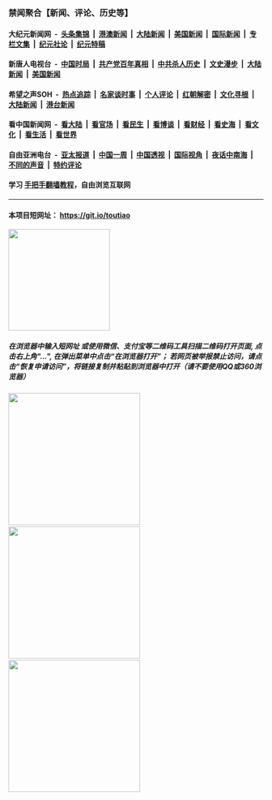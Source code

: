 ### 禁闻聚合【新闻、评论、历史等】

#### 大纪元新闻网 &nbsp;-&nbsp; [头条集锦](indexes/E头条集锦.md?t=02100011) &nbsp;|&nbsp; [港澳新闻](indexes/E港澳新闻.md?t=02100011)  &nbsp;|&nbsp; [大陆新闻](indexes/E大陆新闻.md?t=02100011) &nbsp;|&nbsp; [美国新闻](indexes/E美国新闻.md?t=02100011) &nbsp;|&nbsp; [国际新闻](indexes/E国际新闻.md?t=02100011) &nbsp;|&nbsp; [专栏文集](indexes/E专栏文集.md?t=02100011) &nbsp;|&nbsp; [纪元社论](indexes/E纪元社论.md?t=02100011) &nbsp;|&nbsp; [纪元特稿](indexes/E纪元特稿.md?t=02100011) 

#### 新唐人电视台 &nbsp;-&nbsp; [中国时局](indexes/N中国时局.md?t=02100011) &nbsp;|&nbsp; [共产党百年真相](indexes/N共产党百年真相.md?t=02100011) &nbsp;|&nbsp; [中共杀人历史](indexes/N中共杀人历史.md?t=02100011) &nbsp;|&nbsp; [文史漫步](indexes/N文史漫步.md?t=02100011) &nbsp;|&nbsp; [大陆新闻](indexes/N大陆新闻.md?t=02100011) &nbsp;|&nbsp; [美国新闻](indexes/N美国新闻.md?t=02100011)

#### 希望之声SOH &nbsp;-&nbsp; [热点追踪](indexes/H热点追踪.md?t=02100011) &nbsp;|&nbsp; [名家谈时事](indexes/H名家谈时事.md?t=02100011) &nbsp;|&nbsp; [个人评论](indexes/H个人评论.md?t=02100011)  &nbsp;|&nbsp; [红朝解密](indexes/H红朝解密.md?t=02100011) &nbsp;|&nbsp; [文化寻根](indexes/H文化寻根.md?t=02100011) &nbsp;|&nbsp; [大陆新闻](indexes/H大陆新闻.md?t=02100011) &nbsp;|&nbsp; [港台新闻](indexes/H港台新闻.md?t=02100011)

#### 看中国新闻网 &nbsp;-&nbsp; [看大陆](indexes/S看大陆.md?t=02100011) &nbsp;|&nbsp; [看官场](indexes/S看官场.md?t=02100011) &nbsp;|&nbsp; [看民生](indexes/S看民生.md?t=02100011)  &nbsp;|&nbsp; [看博谈](indexes/S看博谈.md?t=02100011) &nbsp;|&nbsp; [看财经](indexes/S看财经.md?t=02100011) &nbsp;|&nbsp; [看史海](indexes/S看史海.md?t=02100011) &nbsp;|&nbsp; [看文化](indexes/S看文化.md?t=02100011) &nbsp;|&nbsp; [看生活](indexes/S看生活.md?t=02100011) &nbsp;|&nbsp; [看世界](indexes/S看世界.md?t=02100011)

#### 自由亚洲电台 &nbsp;-&nbsp; [亚太报道](indexes/R亚太报道.md?t=02100011) &nbsp;|&nbsp; [中国一周](indexes/R中国一周.md?t=02100011) &nbsp;|&nbsp; [中国透视](indexes/R中国透视.md?t=02100011)  &nbsp;|&nbsp; [国际视角](indexes/R国际视角.md?t=02100011) &nbsp;|&nbsp; [夜话中南海](indexes/R夜话中南海.md?t=02100011) &nbsp;|&nbsp; [不同的声音](indexes/R不同的声音.md?t=02100011) &nbsp;|&nbsp; [特约评论](indexes/R特约评论.md?t=02100011)

#### 学习 [手把手翻墙教程](https://github.com/gfw-breaker/guides/wiki)，自由浏览互联网

----

#### 本项目短网址： https://git.io/toutiao
<img src="https://raw.githubusercontent.com/gfw-breaker/banned-news/master/scripts/img/qr.png" width="200px"/>  

##### 在浏览器中输入短网址 或使用微信、支付宝等二维码工具扫描二维码打开页面, 点击右上角"...", 在弹出菜单中点击“在浏览器打开”； 若网页被举报禁止访问，请点击“恢复申请访问”，将链接复制并粘贴到浏览器中打开（请不要使用QQ或360浏览器）

<img src="https://raw.githubusercontent.com/gfw-breaker/banned-news/master/scripts/img/1.png" width="260px"/> &nbsp; <img src="https://raw.githubusercontent.com/gfw-breaker/banned-news/master/scripts/img/2.png" width="260px"/> &nbsp; <img src="https://raw.githubusercontent.com/gfw-breaker/banned-news/master/scripts/img/3.png" width="260px"/>
